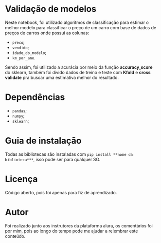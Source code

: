 # Validação de modelos

Neste notebook, foi utilizado algoritmos de classificação para estimar o melhor modelo para classificar o preço de um carro com base de dados de preços de carros onde possui as colunas:

* ```preco```;
* ```vendido```;
* ```idade_do_modelo```;
* ```km_por_ano```.

Sendo assim, foi utilizado a acurácia por meio da função **accuracy_score** do sklearn, também foi divido dados de treino e teste com **Kfold** e **cross validate** pra buscar uma estimativa melhor do resultado.


# Dependências

* ```pandas```;
* ```numpy```;
* ```sklearn```;

# Guia de instalação

Todas as bibliotecas são instaladas com ```pip install **nome da biblioteca***```, isso pode ser para qualquer SO.

# Licença

Código aberto, pois foi apenas para fiz de aprendizado.

# Autor

Foi realizado junto aos instrutores da plataforma alura, os comentários foi por mim, pois ao longo do tempo pode me ajudar a relembrar este conteúdo.
